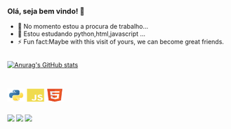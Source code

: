 ### Olá, seja bem vindo! 👋
- 🔭 No momento estou a procura de trabalho...
- 🌱 Estou estudando python,html,javascript ...
- ⚡ Fun fact:Maybe with this visit of yours, we can become great friends.
 ##
 [![Anurag's GitHub stats](https://github-readme-stats.vercel.app/api?username=Elenilton1)](https://github.com/anuraghazra/github-readme-stats)
 ##
 <div style="display: inline_block"><br>
  <img align="center" alt="Rafa-Python" height="30" width="40" src="https://raw.githubusercontent.com/devicons/devicon/master/icons/python/python-original.svg">
  <img align="center" alt="Rafa-Js" height="30" width="40" src="https://raw.githubusercontent.com/devicons/devicon/master/icons/javascript/javascript-plain.svg">
  <img align="center" alt="Rafa-HTML" height="30" width="40" src="https://raw.githubusercontent.com/devicons/devicon/master/icons/html5/html5-original.svg">
</div>
  
  ##
<div>
  <a href="https://www.linkedin.com/in/elenilton-ferreira-612b6b242/" target="_blank"><img src="https://img.shields.io/badge/-LinkedIn-%230077B5?style=for-the-badge&logo=linkedin&logoColor=white" target="_blank"></a>
  <a href = "https://mail.google.com/mail/u/0/#inbox"><img src="https://img.shields.io/badge/-Gmail-%23333?style=for-the-badge&logo=gmail&logoColor=white" target="_blank"></a>
  <a href="https://instagram.com/nilton_junior.s/" target="_blank"><img src="https://img.shields.io/badge/-Instagram-%23E4405F?style=for-the-badge&logo=instagram&logoColor=white" target="_blank"></a> 
  
  
  
  
</div>
